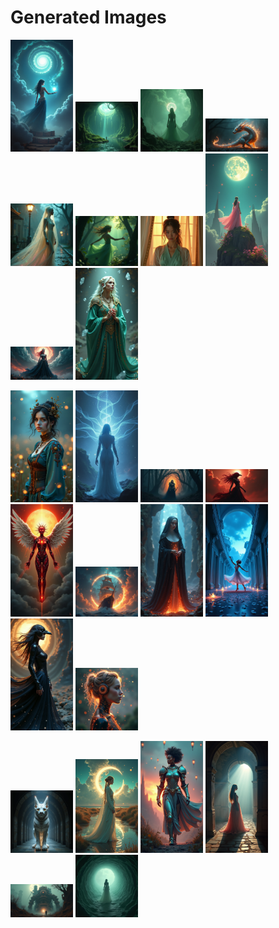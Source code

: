 # Generated Images



<img src="2025_07_28_01.png" width="100"/> <img src="2025_07_28_02.png" width="100"/> <img src="2025_07_28_03.png" width="100"/> <img src="2025_07_28_04.png" width="100"/> <img src="2025_07_28_05.png" width="100"/> <img src="2025_07_28_06.png" width="100"/> <img src="2025_07_28_07.png" width="100"/> <img src="2025_07_28_08.png" width="100"/> <img src="2025_07_28_09.png" width="100"/> <img src="2025_07_28_10.png" width="100"/>

<img src="2025_07_28_11.png" width="100"/> <img src="2025_07_28_12.png" width="100"/> <img src="2025_07_28_13.png" width="100"/> <img src="2025_07_28_14.png" width="100"/> <img src="2025_07_28_15.png" width="100"/> <img src="2025_07_28_16.png" width="100"/> <img src="2025_07_28_17.png" width="100"/> <img src="2025_07_28_18.png" width="100"/> <img src="2025_07_28_19.png" width="100"/> <img src="2025_07_28_20.png" width="100"/>

<img src="2025_07_28_21.png" width="100"/> <img src="2025_07_28_22.png" width="100"/> <img src="2025_07_28_23.png" width="100"/> <img src="2025_07_28_24.png" width="100"/> <img src="2025_07_28_25.png" width="100"/> <img src="2025_07_28_26.png" width="100"/>